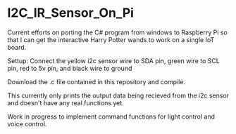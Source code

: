 # I2C_IR_Sensor_On_Pi

Current efforts on porting the C# program from windows to Raspberry Pi so that I can get the interactive Harry 
Potter wands to work on a single IoT board. 

Settup:
Connect the yellow i2c sensor wire to SDA pin, green wire to SCL pin, red to 5v pin, and black wire to ground

Download the .c file contained in this repository and compile. 

This currently only prints the output data being recieved from the i2c sensor and doesn't have any real functions
yet. 

Work in progress to implement command functions for light control and voice control. 
